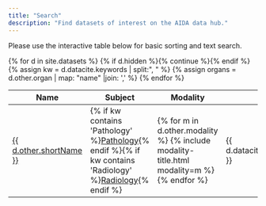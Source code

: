 ```yaml
---
title: "Search"
description: "Find datasets of interest on the AIDA data hub."
---
```

Please use the interactive table below for basic sorting and text search.

<table id="dataset-table">
 <thead><tr><th>Name</th><th>Subject</th><th>Modality</th><th>Date</th><th>Size</th><th>Organ</th><th>Title</th></tr></thead>
 <tbody>
 {% for d in site.datasets %}
   {% if d.hidden %}{% continue  %}{% endif %}
   {% assign kw = d.datacite.keywords | split:", " %}
   {% assign organs = d.other.organ | map: "name" |join: ',' %}
   <tr>
     <td><a href="{{ d.url }}">{{ d.other.shortName }}</a></td>
     <td>{% if kw contains 'Pathology' %}<a href="/search?q=Pathology">Pathology</a>{% endif %}{% if kw contains 'Radiology' %}<a href="/search?q=Radiology">Radiology</a>{% endif %}</td>
     <td>
       {% for m in d.other.modality %}
         {% include modality-title.html modality=m %}<br/>
       {% endfor %}
     </td>
     <td>{{ d.datacite.datePublished }}</td>
     <td>{% include human_friendly_filesize bytes=d.other.bytes %}</td>
     <td>{% for o in organs %}<a href="/search?q={{ o }}">{{ o }}</a> {% endfor %}</td>
     <td><b><a href="{{ d.url }}">{{ d.datacite.name }}</a></b><br/><span style="font-size: small;">{% for k in kw %}<a href="/search?q={{ k }}">{{ k }}</a>{% unless forloop.last %},{% endunless %} {% endfor %}</span></td>
   </tr>
 {% endfor %}
 </tbody>
</table>

<script type="text/javascript" language="javascript" src="//code.jquery.com/jquery-3.3.1.min.js"></script>
<script type="text/javascript" language="javascript" src="//cdn.datatables.net/1.10.19/js/jquery.dataTables.min.js"></script>
<script type="text/javascript" language="javascript" src="//cdn.datatables.net/plug-ins/1.10.19/sorting/file-size.js"></script>
<script>
$(document).ready( function () {
  $('#dataset-table').DataTable({
     paging: false,
     columnDefs: [
       { type: 'file-size', targets: 4 }
     ]
  }).search(new URLSearchParams(window.location.search).get('q') || '').draw();
} );
</script>
